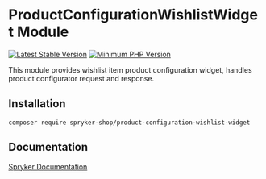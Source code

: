 # ProductConfigurationWishlistWidget Module
[![Latest Stable Version](https://poser.pugx.org/spryker-shop/product-configuration-wishlist-widget/v/stable.svg)](https://packagist.org/packages/spryker-shop/product-configuration-wishlist-widget)
[![Minimum PHP Version](https://img.shields.io/badge/php-%3E%3D%208.1-8892BF.svg)](https://php.net/)

This module provides wishlist item product configuration widget, handles product configurator request and response.

## Installation

```
composer require spryker-shop/product-configuration-wishlist-widget
```

## Documentation

[Spryker Documentation](https://docs.spryker.com)
